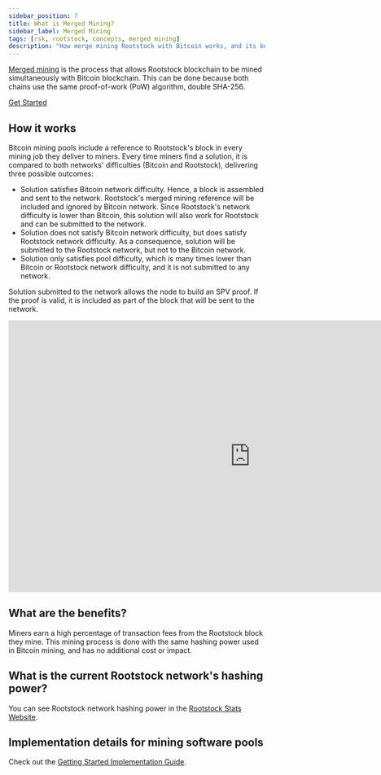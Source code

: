 ```yaml
---
sidebar_position: 7
title: What is Merged Mining?
sidebar_label: Merged Mining
tags: [rsk, rootstock, concepts, merged mining]
description: "How merge mining Rootstock with Bitcoin works, and its benefits."
---
```


[Merged mining](https://rootstock.io/mine-btc-with-rootstock/) is the process that allows Rootstock blockchain to be mined simultaneously with Bitcoin blockchain. This can be done because both chains use the same proof-of-work (PoW) algorithm, double SHA-256.

[Get Started](/node-operators/merged-mining/getting-started/)

## How it works

Bitcoin mining pools include a reference to Rootstock's block in every mining job they deliver to miners.
Every time miners find a solution, it is compared to both networks' difficulties (Bitcoin and Rootstock), delivering three possible outcomes:

- Solution satisfies Bitcoin network difficulty. Hence, a block is assembled and sent to the network. Rootstock's merged mining reference will be included and ignored by Bitcoin network. Since Rootstock's network difficulty is lower than Bitcoin, this solution will also work for Rootstock and can be submitted to the network.
- Solution does not satisfy Bitcoin network difficulty, but does satisfy Rootstock network difficulty. As a consequence, solution will be submitted to the Rootstock network, but not to the Bitcoin network.
- Solution only satisfies pool difficulty, which is many times lower than Bitcoin or Rootstock network difficulty, and it is not submitted to any network.

Solution submitted to the network allows the node to build an SPV proof. If the proof is valid, it is included as part of the block that will be sent to the network.

<div class="video-container">
  <iframe width="949" height="534" src="https://youtube.com/embed/l3DkV2tkjU0" frameborder="0" allow="accelerometer; autoplay; encrypted-media; gyroscope; picture-in-picture" allowfullscreen></iframe>
</div>

## What are the benefits?

Miners earn a high percentage of transaction fees from the Rootstock block they mine. This mining process is done with the same hashing power used in Bitcoin mining, and has no additional cost or impact.

## What is the current Rootstock network's hashing power?

You can see Rootstock network hashing power in the [Rootstock Stats Website](https://stats.rootstock.io).

## Implementation details for mining software pools

Check out the [Getting Started Implementation Guide](/node-operators/merged-mining/getting-started/).
